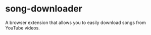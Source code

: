 # song-downloader
A browser extension that allows you to easily download songs from YouTube videos.
